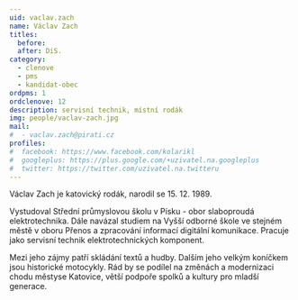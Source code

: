 ```yaml
---
uid: vaclav.zach
name: Václav Zach
titles:
  before:
  after: DiS.
category:
  - clenove
  - pms
  - kandidat-obec
ordpms: 1
ordclenove: 12
description: servisní technik, místní rodák
img: people/vaclav-zach.jpg 
mail:
#  - vaclav.zach@pirati.cz
profiles:
#  facebook: https://www.facebook.com/kolarikl
#  googleplus: https://plus.google.com/+uzivatel.na.googleplus
#  twitter: https://twitter.com/uzivatel.na.twitteru
---
```


Václav Zach je katovický rodák, narodil se 15. 12. 1989.

Vystudoval Střední průmyslovou školu v Písku - obor slaboproudá elektrotechnika. Dále navázal studiem na Vyšší odborné škole ve stejném městě v oboru Přenos a zpracování informací digitální komunikace. Pracuje jako servisní technik elektrotechnických komponent.

Mezi jeho zájmy patří skládání textů a hudby. Dalším jeho velkým koníčkem jsou historické motocykly. Rád by se podílel na změnách a modernizaci chodu městyse Katovice, větší podpoře spolků a kultury pro mladší generace.